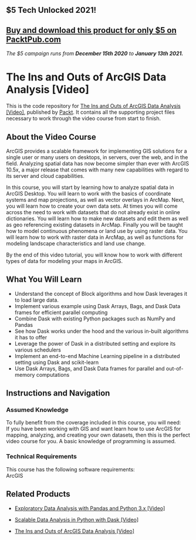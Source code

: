 ## $5 Tech Unlocked 2021!
[Buy and download this product for only $5 on PacktPub.com](https://www.packtpub.com/)
-----
*The $5 campaign         runs from __December 15th 2020__ to __January 13th 2021.__*

# The Ins and Outs of ArcGIS Data Analysis [Video]
This is the code repository for [The Ins and Outs of ArcGIS Data Analysis [Video]](https://www.packtpub.com/web-development/scalable-data-analysis-python-dask-video?utm_source=github&utm_medium=repository&utm_campaign=9781789808926), published by [Packt](https://www.packtpub.com/?utm_source=github). It contains all the supporting project files necessary to work through the video course from start to finish.
## About the Video Course
ArcGIS provides a scalable framework for implementing GIS solutions for a single user or many users on desktops, in servers, over the web, and in the field. Analyzing spatial data has now become simpler than ever with ArcGIS 10.5x, a major release that comes with many new capabilities with regard to its server and cloud capabilities.

In this course, you will start by learning how to analyze spatial data in ArcGIS Desktop. You will learn to work with the basics of coordinate systems and map projections, as well as vector overlays in ArcMap. Next, you will learn how to create your own data sets. At times you will come across the need to work with datasets that do not already exist in online dictionaries. You will learn how to make new datasets and edit them as well as geo referencing existing datasets in ArcMap. Finally you will be taught how to model continuous phenomena or land use by using raster data. You will learn how to work with raster data in ArcMap, as well as functions for modeling landscape characteristics and land use change.

By the end of this video tutorial, you will know how to work with different types of data for modeling your maps in ArcGIS.

<H2>What You Will Learn</H2>
<DIV class=book-info-will-learn-text>
<UL>
<LI>Understand the concept of Block algorithms and how Dask leverages it to load large data. 
<LI>Implement various example using Dask Arrays, Bags, and Dask Data frames for efficient parallel computing 
<LI>Combine Dask with existing Python packages such as NumPy and Pandas 
<LI>See how Dask works under the hood and the various in-built algorithms it has to offer 
<LI>Leverage the power of Dask in a distributed setting and explore its various schedulers 
<LI>Implement an end-to-end Machine Learning pipeline in a distributed setting using Dask and scikit-learn 
<LI>Use Dask Arrays, Bags, and Dask Data frames for parallel and out-of-memory computations </LI></UL></DIV>

## Instructions and Navigation
### Assumed Knowledge
To fully benefit from the coverage included in this course, you will need:<br/>
If you have been working with GIS and want learn how to use ArcGIS for mapping, analyzing, and creating your own datasets, then this is the perfect video course for you. A basic knowledge of programming is assumed.
### Technical Requirements
This course has the following software requirements:<br/>
ArcGIS

## Related Products
* [Exploratory Data Analysis with Pandas and Python 3.x [Video]](https://www.packtpub.com/web-development/scalable-data-analysis-python-dask-video?utm_source=github&utm_medium=repository&utm_campaign=9781789808926)

* [Scalable Data Analysis in Python with Dask [Video]](https://www.packtpub.com/web-development/scalable-data-analysis-python-dask-video?utm_source=github&utm_medium=repository&utm_campaign=9781789808926)

* [The Ins and Outs of ArcGIS Data Analysis [Video]](https://www.packtpub.com/web-development/scalable-data-analysis-python-dask-video?utm_source=github&utm_medium=repository&utm_campaign=9781789808926)

